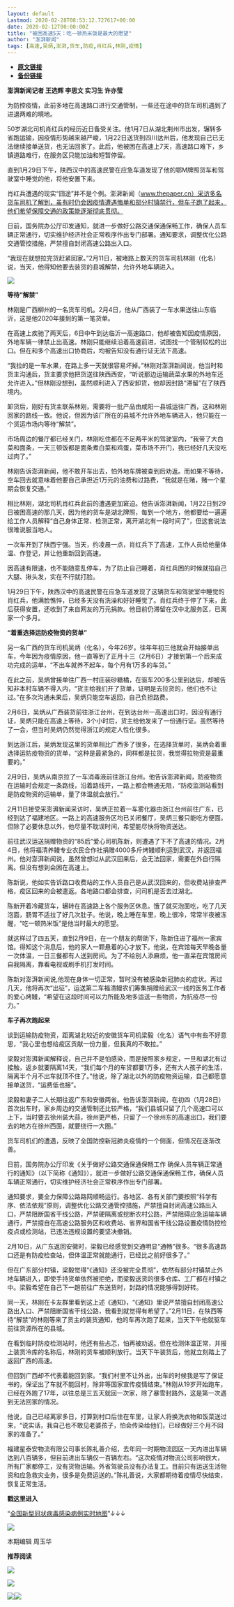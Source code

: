 ```yaml
---
layout: default
Lastmod: 2020-02-28T08:53:12.727617+00:00
date: 2020-02-12T00:00:00Z
title: "被困高速5天：吃一顿热米饭是最大的愿望"
author: "澎湃新闻"
tags: [高速,吴炳,澎湃,货车,防疫,肖红兵,林刚,疫情]
---
```


* [**原文链接**](http://mp.weixin.qq.com/s?__biz=MjM5MzI5NTU3MQ==&mid=2651581118&idx=2&sn=af74d67177905e7c79d99f058d4f6a46&chksm=bd6677028a11fe14d230f53bc3644c01fcb7be9be9184fea1977b6d02c0577a3948584f4f334#rd)
* [**备份链接**](http://archive.today/6KUkg)


**澎湃新闻记者 王选辉 李思文 实习生 许亦莹**

  

为防控疫情，此前多地在高速路口进行交通管制，一些还在途中的货车司机遇到了进退两难的境地。

  

  

50岁湖北司机肖红兵的经历近日备受关注。他1月7日从湖北荆州市出发，辗转多省跑运输，因疫情形势越来越严峻，1月22日送货到四川达州后，他发现自己已无法继续接单送货，也无法回家了。此后，他被困在高速上7天，高速路口难下，乡镇道路难行，在服务区只能加油和短暂停留。

  

直到1月29日下午，陕西汉中的高速民警在应急车道发现了他的鄂M牌照货车和驾驶室中睡觉的他，将他安置下来。

  

肖红兵遭遇的现实“囧途”并不是个例。澎湃新闻（www.thepaper.cn）采访多名货车司机了解到，虽有时仍会因疫情遭遇悔单和部分村镇禁行，但车子跑了起来，他们希望保障交通的政策能逐渐彻底贯彻。

  

日前，国务院办公厅印发通知，就进一步做好公路交通保通保畅工作，确保人员车辆正常通行，切实维护经济社会正常秩序作出专门部署。通知要求，调整优化公路交通管控措施，严禁擅自封闭高速公路出入口。

  

“我现在就想拉完货赶紧回家。”2月11日，被堵路上数天的货车司机林刚（化名）说，当天，他得知他要去装货的县城解禁，允许外地车辆进入。

  

![](/images/post/57aafa8334e1f6a98569aab08162c34f.jpg)

  

**等待“解禁”**

  

林刚是广西柳州的一名货车司机。2月4日，他从广西装了一车水果送往山东临沂，这是他2020年接到的第一笔货单。

  

在高速上疾驰了两天后，6日中午到达临沂一高速路口，他却被告知因疫情原因，外地车辆一律禁止出高速。林刚只能继续沿着高速前进，试图找一个管制较松的出口。但在和多个高速出口协商后，均被告知没有通行证无法下高速。

  

“我拉的是一车水果，在路上多一天就很容易坏掉。”林刚对澎湃新闻说，他当时和货主沟通后，货主要求他把货送往陕西西安，“听说那边运输蔬菜水果的外地车还允许进入。”但林刚没想到，虽然顺利进入了西安卸货，他却因封路“滞留”在了陕西境内。

  

卸货后，刚好有货主联系林刚，需要将一批产品由咸阳一县城运往广西，这和林刚回家的路线一致。他说，但因为该厂所在的县城不允许外地车辆进入，他只能在一个货运市场内等待“解禁”。

  

市场周边的餐厅都已经关门，林刚吃住都在不足两平米的驾驶室内，“我带了大白菜和面条，一天三顿饭都是面条煮白菜和鸡蛋，菜市场不开门，我已经好几天没吃过肉了。”

  
林刚告诉澎湃新闻，他不敢开车出去，怕外地车牌被查到后劝返。而如果不等待，空车回去就意味着他要自己承担近1万元的油费和过路费，“我就是在赌，赌一个星期会恢复交通。”

  

相比林刚，湖北司机肖红兵此前的遭遇更加窘迫。他告诉澎湃新闻，1月22日到29日被困高速的那几天，因为他的货车是湖北牌照，每到一个地方，他都要给一遍遍给工作人员解释“自己身体正常、检测正常，离开湖北有一段时间了”，但这套说法很难说服当地人。

  

一次车开到了陕西宁强。当天，约凌晨一点，肖红兵下了高速，工作人员给他量体温、作登记，并让他重新回到高速。

  

因高速有限速，也不能随意乱停车，为了防止自己睡着，肖红兵困的时候就掐自己大腿、揪头发，实在不行就打脸。

  

1月29日下午，陕西汉中的高速民警在应急车道发现了这辆货车和驾驶室中睡觉的肖红兵，他满脸憔悴，已经多天没有洗澡和好好睡觉了。肖红兵终于停了下来，此后获得安置，还收到了来自网友的万元捐款。他目前仍滞留在汉中北服务区，已离家一个多月。

  

**“着重选择运防疫物资的货单”**

  

另一名广西的货车司机吴炳（化名），今年26岁。往年年初三他就会开始接单出车，今年因为疫情原因，他一直等到了正月十三（2月6日）才接到第一个后来成功完成的运单，“不出车就养不起车，每个月有1万多的车贷。”

  

在此之前，吴炳曾接单往广西一村庄装砂糖橘，在驱车200多公里到达后，却被告知非本村车辆不得入内，“货主给我们开了货单，证明是去拉货的，他们也不让过。”在多次沟通未果后，吴炳只能空车返回，自己负担路费。

  

2月6日，吴炳从广西装货前往浙江台州，在到达台州一高速出口时，因没有通行证，吴炳只能在高速上等待，3个小时后，货主给他发来了一份通行证。虽然等待了一会，但当时吴炳仍然觉得浙江的规定人性化很多。

  

到达浙江后，吴炳发现这里的货单相比广西多了很多，在选择货单时，吴炳会着重选择运防疫物资的货单，“这种是最紧急的，同样都是拉货，我觉得拉物资是最重要的。”

  

2月9日，吴炳从南京拉了一车消毒液前往浙江台州。他告诉澎湃新闻，防疫物资在运输时会规定一条路线，沿着路线开，一路上都会畅通无阻，“防疫监测站看到是防疫物资的运输单，量了体温就会放行。”

  

2月11日接受采澎湃新闻采访时，吴炳正拉着一车雾化器由浙江台州前往广东，已经到达了福建地区。一路上的高速服务区均已关闭餐厅，吴炳三餐只能吃方便面。但除了必要休息以外，他尽量不耽误时间，希望能尽快将物资送达。

  

前往武汉运送捐赠物资的“85后”爱心司机陈新，则遭遇了下不了高速的情况。2月4日，他将福清养鳗专业农民合作社捐赠4000多斤烤鳗顺利运到武汉，并返回福州。他对澎湃新闻说，虽然曾想过从武汉回来后，会无法回家，需要在外自行隔离。但没有想到会困在高速上。

  

陈新说，他如实告诉路口收费站的工作人员自己是从武汉回来的，但收费站排查严格，疫区回来的会被遣返。各地路口都会排查，问司机是否去过湖北。

  

陈新开着冷藏货车，辗转在高速路上各个服务区休息。饿了就买泡面吃，吃了几天泡面，肠胃不适拉了好几次肚子。他说，晚上睡在车里，晚上很冷，常常半夜被冻醒，“吃一顿热米饭”是他当时最大的愿望。

  

就这样过了四五天，直到2月9日，在一个朋友的帮助下，陈新住进了福州一家宾馆。得知这个消息后，他的家人一颗悬着的心才放下。他说，在宾馆每天早晚各量一次体温，一日三餐都有人送到房间。为了不给别人添麻烦，他一直呆在宾馆房间自我隔离，靠看电视或刷手机打发时间。

  

陈新对澎湃新闻说,他现在身体一切正常，暂时没有被感染新冠肺炎的症状。再过几天，他将再次“出征”，运送第二车福清鳗农们筹集捐赠给武汉一线的医务工作者的爱心烤鳗，“希望在这段时间可以力所能及地多运送一些物资，为抗疫尽一份力。”

  

**车子再次跑起来**

  

谈到运输防疫物资，距离湖北较近的安徽货车司机梁毅（化名）语气中有些不好意思，“我心里也想给疫区贡献一份力量，但我真的不敢拉。”

  

梁毅对澎湃新闻解释说，自己并不是怕感染，而是按照家乡规定，一旦和湖北有过接触，返乡就要隔离14天，“我们每个月的车贷都要1万多，还有大人孩子的生活，隔离半个月不出车就顶不住了。”他说，除了湖北以外的防疫物资运输，自己都愿意接单送货，“运费低也接”。

  

梁毅和妻子二人长期往返广东和安徽两省。他告诉澎湃新闻，在初四（1月28日）首次出车时，家乡周边的交通管制还比较严格，“我们县城只留了几个高速口可以上下，当时要去徐州装大蒜，徐州更严格，只留了一个徐州东的高速出口，我们要去的地方在徐州西面，就要绕行一大圈。”

  

货车司机们的遭遇，反映了全国防控新冠肺炎疫情的一个侧面，但情况在逐渐改善。

  

日前，国务院办公厅印发《关于做好公路交通保通保畅工作 确保人员车辆正常通行的通知》（以下简称《通知》），就进一步做好公路交通保通保畅工作，确保人员车辆正常通行，切实维护经济社会正常秩序作出专门部署。

  

通知要求，要全力保障公路路网顺畅运行。各地区、各有关部门要按照“科学有序、依法依规”原则，调整优化公路交通管控措施，严禁擅自封闭高速公路出入口，严禁阻断国省干线公路，严禁硬隔离或挖断农村公路，严禁阻碍应急运输车辆通行，严禁擅自在高速公路服务区和收费站、省界和国省干线公路设置疫情防控检疫点或检测站，已违法违规设置的要坚决撤销。

  

2月10日，从广东返回安徽时，梁毅已经感觉到交通明显“通畅”很多。“很多高速路口还是有防疫检查站，但体温正常就能通行，已经比之前好很多了。”

  

但在广东部分村镇，梁毅觉得“《通知》还没被完全贯彻”，依然有部分村镇禁止外地车辆进入，即使手持货单依然被拒绝，而梁毅送货的很多仓库、工厂都在村镇之中。梁毅希望在自己下一趟前往广东送货时，封路的情况能够得到好转。

  

同一天，林刚在卡友群里看到这上述《通知》，“《通知》里说严禁擅自封闭高速公路出入口、严禁阻断国省干线公路，我看到就觉得有希望了。”2月11日，在陕西等待“解禁”的林刚等来了货主的装货通知，他的车再次跑了起来，当天下午他就驱车前往货源所在的县城。

  

在看到临时防疫检测站时，他还有些忐忑，怕再被劝返。但在检测体温正常，并报上装货冷库的名称后，林刚的货车被顺利放行。当天下午装货后，他就立刻踏上了返回广西的高速。

  

但回到广西却不代表着能回到家。“我们村里不让外出，出车的时候我是写了保证书的，保证出了车就不能回村，除非等国家宣传疫情结束。”林刚从19岁开始跑车，已经在外跑了17年，以往总是三五天就回一次家，除了暴雪封路外，这是第一次遇到无法回家的情况。

  

他说，自己已经离家多日，打算到村口后住在车里，让家人将换洗衣物和饭菜送过来，“说实话，我自己也不敢见老婆孩子，怕会传染给他们，已经做好三个月不回家的准备了。”

  

福建星泰安物流有限公司事长陈礼善介绍，去年同一时期物流园区一天内进出车辆达到八百辆多，但目前进出车辆仅一百辆左右。“这次疫情对物流公司影响很大，所有厂家都停工，没有货物运输。外省驾驶员没有办法复工。目前只有运送生活物资和应急救灾业务，很多是免费运送的。”陈礼善说，大家都期待着疫情尽快结束，恢复正常生活。

  

**戳这里进入**

“[全国新型冠状病毒感染病例实时地图](http://projects.thepaper.cn/thepaper-cases/839studio/feiyan/)”↓↓↓

[![](/images/post/15a4bc01c19b9e56f61d4f79069e4c63.jpg)](http://projects.thepaper.cn/thepaper-cases/839studio/feiyan/)

  

本期编辑 周玉华  

  

**推荐阅读**

  

[![](/images/post/afecae2e98617119d861527da0b0c133.jpg)](http://mp.weixin.qq.com/s?__biz=MjM5MzI5NTU3MQ==&mid=2651570730&idx=1&sn=fd15b387426ce4e0777f302988b331c7&chksm=bd665f968a11d680567dfeae3d5023076be9ebf3e160be8f56173567e538300d5dcf9c3ddbce&scene=21#wechat_redirect)

[![](/images/post/fb7c79e4de8958a5845b7b2bb8323953.jpg)](http://mp.weixin.qq.com/s?__biz=MjM5MzI5NTU3MQ==&mid=2651569003&idx=2&sn=dce2cf8d15a65d6cbe53416ed734e7d4&chksm=bd6626d78a11afc18cc3605cf9be790c0318191b2a58958b3f4d53a35dde3c5b9bfd86c48db9&scene=21#wechat_redirect)

[![](/images/post/a7247c4a22145cf6975e45101e173979.jpg)](http://mp.weixin.qq.com/s?__biz=MjM5MzI5NTU3MQ==&mid=2651576152&idx=3&sn=529216a17e15837b35fc7a983f7f0108&chksm=bd664ae48a11c3f28a9dd3fe571511b5350b6e05d8d584b97b70e6e20f6ea992fa7ad9d8a8f7&scene=21#wechat_redirect)[![](/images/post/faa036129172f4ba4cb775ad946d1eff.jpg)](http://e.cn.miaozhen.com/r/k=6005545&p=8XZ&met=0&rt=2&mo=__OS__&ns=__IP__&m0=__OPENUDID__&m0a=__DUID__&m1=__ANDROIDID1__&m1a=__ANDROIDID__&m2=__IMEI__&m4=__AAID__&m5=__IDFA__&m6=__MAC1__&m6a=__MAC__&v=__LOC__&vo=3b729d086&vr=2&o=http://a.app.qq.com/o/simple.jsp?pkgname=com.wondertek.paper&ckey=CK1386097627120)

